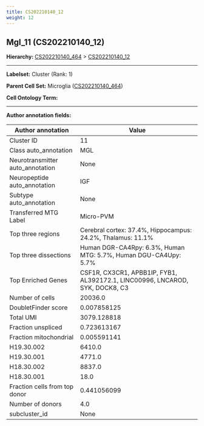 ```yaml
---
title: CS202210140_12
weight: 12
---
```

## Mgl_11 (CS202210140_12)
<b>Hierarchy: </b>
[CS202210140_464](cell_sets/CS202210140_464.md) >
[CS202210140_12](cell_sets/CS202210140_12.md)

---


**Labelset:** Cluster (Rank: 1)

**Parent Cell Set:** Microglia ([CS202210140_464](cell_sets/CS202210140_464.md))



**Cell Ontology Term:** 

[MARKER GENES.]: #


---

[TRANSFERRED ANNOTATIONS.]: #


[AUTHOR ANNOTATION FIELDS.]: #


**Author annotation fields:**

| Author annotation | Value |
|-------------------|-------|
|Cluster ID|11|
|Class auto_annotation|MGL|
|Neurotransmitter auto_annotation|None|
|Neuropeptide auto_annotation|IGF|
|Subtype auto_annotation|None|
|Transferred MTG Label|Micro-PVM|
|Top three regions|Cerebral cortex: 37.4%, Hippocampus: 24.2%, Thalamus: 11.1%|
|Top three dissections|Human DGR-CA4Rpy: 6.3%, Human MTG: 5.7%, Human DGU-CA4Upy: 5.7%|
|Top Enriched Genes|CSF1R, CX3CR1, APBB1IP, FYB1, AL392172.1, LINC00996, LNCAROD, SYK, DOCK8, C3|
|Number of cells|20036.0|
|DoubletFinder score|0.007858125|
|Total UMI|3079.128818|
|Fraction unspliced|0.723613167|
|Fraction mitochondrial|0.005591141|
|H19.30.002|6410.0|
|H19.30.001|4771.0|
|H18.30.002|8837.0|
|H18.30.001|18.0|
|Fraction cells from top donor|0.441056099|
|Number of donors|4.0|
|subcluster_id|None|
